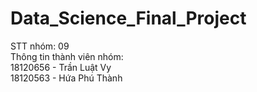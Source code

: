 # Data_Science_Final_Project
STT nhóm: 09  
Thông tin thành viên nhóm:  
18120656 - Trần Luật Vy  
18120563 - Hứa Phú Thành

